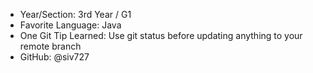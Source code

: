 - Year/Section: 3rd Year / G1
- Favorite Language: Java
- One Git Tip Learned: Use git status before updating anything to your remote branch
- GitHub: @siv727